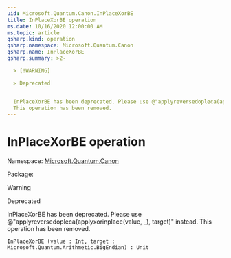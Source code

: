 ```yaml
---
uid: Microsoft.Quantum.Canon.InPlaceXorBE
title: InPlaceXorBE operation
ms.date: 10/16/2020 12:00:00 AM
ms.topic: article
qsharp.kind: operation
qsharp.namespace: Microsoft.Quantum.Canon
qsharp.name: InPlaceXorBE
qsharp.summary: >2-

  > [!WARNING]

  > Deprecated


  InPlaceXorBE has been deprecated. Please use @"applyreversedopleca(applyxorinplace(value, _), target)" instead.
  This operation has been removed.
---
```


# InPlaceXorBE operation

Namespace: [Microsoft.Quantum.Canon](xref:Microsoft.Quantum.Canon)

Package: [](https://nuget.org/packages/)


> [!WARNING]
> Deprecated
InPlaceXorBE has been deprecated. Please use @"applyreversedopleca(applyxorinplace(value, _), target)" instead.This operation has been removed.

```Q#
InPlaceXorBE (value : Int, target : Microsoft.Quantum.Arithmetic.BigEndian) : Unit
```
